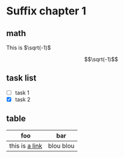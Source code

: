 
# Suffix chapter 1


## math

This is $\sqrt(-1)$

$$\sqrt(-1)$$

## task list

- [ ] task 1
- [x] task 2

## table

| foo | bar |
|-----|-----|
| this is [a link](page1.md) | blou blou |

